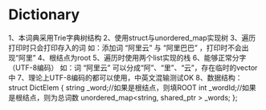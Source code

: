 # Dictionary
1、本词典采用Trie字典树结构
2、使用struct与unordered_map实现树
3、遍历打印时只会打印存入的词
      如：添加词   “阿里云” 与 “阿里巴巴” ，打印时不会出现“阿里”
4、根结点为root
5、遍历时使用两个list实现的栈
6、能够正常分字（UTF-8编码）
      如：词 “阿里云” 可以分成“阿”、“里”、“云”，存在临时的vector中
7、理论上UTF-8编码的都可以使用，中英文混输测试OK
8、数据结构：
struct DictElem
{
	string _word;//如果是根结点，则填ROOT
	int _wordId;//如果是根结点，则为总词数
	unordered_map<string, shared_ptr<DictElem> > _words;
};
